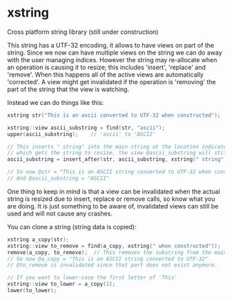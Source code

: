 # xstring

Cross platform string library (still under construction)

This string has a UTF-32 encoding, it allows to have views on part of the string.
Since we now can have multiple views on the string we can do away with the user
managing indices. However the string may re-allocate when an operation is causing
it to resize; this includes 'insert', 'replace' and 'remove'.
When this happens all of the active views are automatically 'corrected'. A view
might get invalidated if the operation is 'removing' the part of the string that
the view is watching.

Instead we can do things like this:

``` c++
xstring str("This is an ascii converted to UTF-32 when constructed");

xstring::view ascii_substring = find(str, "ascii");
upper(ascii_substring);    // 'ascii' to 'ASCII'

// This inserts " string" into the main string at the location indicated by @ascii_substring
// which gets the string to resize, the view @ascii_substring will still be correct.
ascii_substring = insert_after(str, ascii_substring, xstring(" string"));

// So now @str = "This is an ASCII string converted to UTF-32 when constructed"
// And @ascii_substring = "ASCII"
```

One thing to keep in mind is that a view can be invalidated when the actual string is
resized due to insert, replace or remove calls, so know what you are doing. It is just
something to be aware of, invalidated views can still be used and will not cause any
crashes.

You can clone a string (string data is copied):

``` c++
xstring a_copy(str);
xstring::view to_remove = find(a_copy, xstring(" when constructed"));
remove(a_copy, to_remove);  // This removes the substring from the main string
// So now @a_copy = "This is an ASCII string converted to UTF-32"
// @to_remove is invalidated since that part does not exist anymore.

// If you want to lower-case the first letter of 'This'
xstring::view to_lower = a_copy(1);
lower(to_lower);
```
